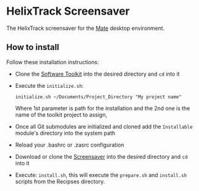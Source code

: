 # HelixTrack Screensaver

The HelixTrack screensaver for the [Mate](https://mate-desktop.org/) desktop environment.

## How to install

Follow these installation instructions:

- Clone the [Software Toolkit](git@github.com:red-elf/Software-Toolkit.git) into the desired directory and `cd` into it
- Execute the `initialize.sh`:

  ```shell
  initialize.sh ~/Documents/Project_Directory "My project name"
  ```

  Where 1st parameter is path for the installation and the 2nd one is the name of the toolkit project to assign,

- Once all Git submodules are initialized and cloned add the `Installable` module's directory into the system path
- Reload your .bashrc or .zasrc configuration
- Download or clone the [Screensaver](git@github.com:Helix-Track/Screensaver.git) into the desired directory and `cd` into it
- Execute: `install.sh`, this will execute the `prepare.sh` and `install.sh` scripts from the Recipses directory.
